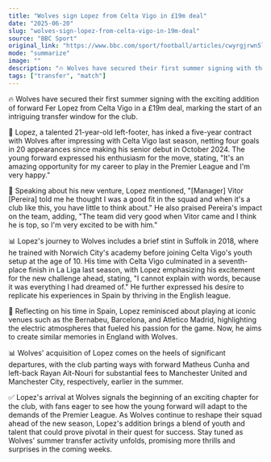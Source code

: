 ```yaml
---
title: "Wolves sign Lopez from Celta Vigo in £19m deal"
date: "2025-06-20"
slug: "wolves-sign-lopez-from-celta-vigo-in-19m-deal"
source: "BBC Sport"
original_link: "https://www.bbc.com/sport/football/articles/cwyrgjrwn5lo"
mode: "summarize"
image: ""
description: "🔥 Wolves have secured their first summer signing with the exciting addition of forward Fer Lopez from Celta Vigo in a £19m deal, marking the start of an intriguing transfer window for the club."
tags: ["transfer", "match"]
---
```


🔥 Wolves have secured their first summer signing with the exciting addition of forward Fer Lopez from Celta Vigo in a £19m deal, marking the start of an intriguing transfer window for the club.

🧠 Lopez, a talented 21-year-old left-footer, has inked a five-year contract with Wolves after impressing with Celta Vigo last season, netting four goals in 20 appearances since making his senior debut in October 2024. The young forward expressed his enthusiasm for the move, stating, "It's an amazing opportunity for my career to play in the Premier League and I'm very happy."

🎤 Speaking about his new venture, Lopez mentioned, "[Manager] Vitor [Pereira] told me he thought I was a good fit in the squad and when it's a club like this, you have little to think about." He also praised Pereira's impact on the team, adding, "The team did very good when Vitor came and I think he is top, so I'm very excited to be with him."

📊 Lopez's journey to Wolves includes a brief stint in Suffolk in 2018, where he trained with Norwich City's academy before joining Celta Vigo's youth setup at the age of 10. His time with Celta Vigo culminated in a seventh-place finish in La Liga last season, with Lopez emphasizing his excitement for the new challenge ahead, stating, "I cannot explain with words, because it was everything I had dreamed of." He further expressed his desire to replicate his experiences in Spain by thriving in the English league.

🎤 Reflecting on his time in Spain, Lopez reminisced about playing at iconic venues such as the Bernabeu, Barcelona, and Atletico Madrid, highlighting the electric atmospheres that fueled his passion for the game. Now, he aims to create similar memories in England with Wolves.

📊 Wolves' acquisition of Lopez comes on the heels of significant departures, with the club parting ways with forward Matheus Cunha and left-back Rayan Ait-Nouri for substantial fees to Manchester United and Manchester City, respectively, earlier in the summer.

✅ Lopez's arrival at Wolves signals the beginning of an exciting chapter for the club, with fans eager to see how the young forward will adapt to the demands of the Premier League. As Wolves continue to reshape their squad ahead of the new season, Lopez's addition brings a blend of youth and talent that could prove pivotal in their quest for success. Stay tuned as Wolves' summer transfer activity unfolds, promising more thrills and surprises in the coming weeks.